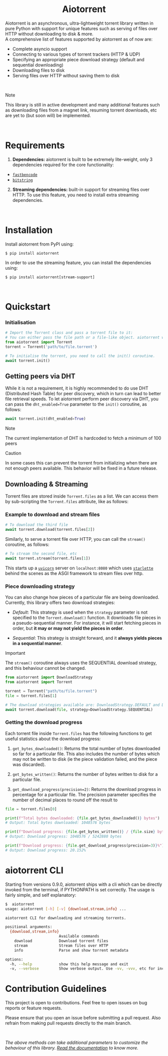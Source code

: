 <h1 align="center"><b>Aiotorrent</b></h1>
Aiotorrent is an asynchronous, ultra-lightweight torrent library written in pure Python with support for unique features such as serving of files over HTTP without downloading to disk & more.    

<br>
A comprehensive list of features supported by aiotorrent as of now are:

  - Complete asyncio support
  - Connecting to various types of torrent trackers (HTTP & UDP)
  - Specifying an appropriate piece download strategy (default and sequential downloading)
  - Downloading files to disk
  - Serving files over HTTP without saving them to disk

<br>

> [!NOTE]
> This library is still in active development and many additional features such as downloading files from a magnet link, resuming torrent downloads, etc are yet to (but soon will) be implemented.

<br />

# Requirements

1. **Dependencies:** aiotorrent is built to be extremely lite-weight, only 3 dependencies required for the core functionality:
 - [`fastbencode`](https://pypi.org/project/fastbencode/)
 - [`bitstring`](https://pypi.org/project/bitstring/)

2. **Streaming dependencies:** built-in support for streaming files over HTTP. To use this feature, you need to install extra streaming dependencies.

<br />

# Installation

Install aiotorrent from PyPI using:

```
$ pip install aiotorrent
```

In order to use the streaming feature, you can install the dependencies using:

```
$ pip install aiotorrent[stream-support]
```

<br />

# Quickstart

### Initialisation

```python
# Import the Torrent class and pass a torrent file to it:
# You can either pass the file path or a file-like object. aiotorrent will handle it internally.
from aiotorrent import Torrent
torrent = Torrent('path/to/file.torrent')

# To initialise the torrent, you need to call the init() coroutine.
await torrent.init()
```


## Getting peers via DHT
While it is not a requirement, it is highly recommended to do use DHT (Distributed Hash Table) for peer discovery, which in turn can lead to better file retrieval speeds. To let aiotorrent perform peer discovery via DHT, you can pass the `dht_enabled=True` parameter to the `init()` coroutine, as follows:

```python
await torrent.init(dht_enabled=True)
```

> [!NOTE]
> The current implementation of DHT is hardcoded to fetch a minimum of 100 peers

> [!CAUTION]
In some cases this can prevent the torrent from initializing when there are not enough peers available. This behavior will be fixed in a future release.

## Downloading & Streaming

Torrent files are stored inside `Torrent.files` as a list. We can access them by sub-scripting the `Torrent.files` attribute, like as follows:

### Example to download and stream files

```python
# To download the third file
await torrent.download(torrent.files[2])
```

Similarly, to serve a torrent file over HTTP, you can call the `stream()` coroutine, as follows:

```python
# To stream the second file, etc
await torrent.stream(torrent.files[1])
```

This starts up a [`uvicorn`](https://github.com/encode/uvicorn) server on `localhost:8080` which uses [`starlette`](https://github.com/encode/starlette) behind the scenes as the ASGI framework to stream files over http.


### Piece downloading strategy
You can also change how pieces of a particular file are being downloaded. Currently, this library offers two download strategies:
  - *Default*: This strategy is used when the `strategy` parameter is not specified to the `Torrent.download()` function. It downloads file pieces in a pseudo-sequential manner. For instance, it will start fetching pieces in order, but **it may or may not yield the pieces in order**.

  - *Sequential*: This strategy is straight forward, and it **always yields pieces in a sequential manner**.
  
  > [!IMPORTANT]
  > The `stream()` coroutine always uses the SEQUENTIAL download strategy, and this behaviour cannot be changed.


```python
from aiotorrent import DownloadStrategy
from aiotorrent import Torrent

torrent = Torrent("path/to/file.torrent")
file = torrent.files[1]

# The download strategies available are: DownloadStrategy.DEFAULT and DownloadStrategy.SEQUENTIAL
await torrent.download(file, strategy=DownloadStrategy.SEQUENTIAL)
```


### Getting the download progress

Each torrent file inside `Torrent.files` has the following functions to get useful statistics about the download progress:

1. `get_bytes_downloaded()`: Returns the total number of bytes downloaded so far for a particular file. This also includes the number of bytes which may not be written to disk (ie the piece validation failed, and the piece was discarded).

2. `get_bytes_written()`: Returns the number of bytes written to disk for a particular file.

3. `get_download_progress(precision=2)`: Returns the download progress in percentage for a particular file. The precision parameter specifies the number of decimal places to round off the result to

```python
file = torrent.files[0]

print(f"Total bytes downloaded: {file.get_bytes_downloaded()} bytes")
# Output: Total bytes downloaded: 1048576 bytes

print(f"Download progress: {file.get_bytes_written()} / {file.size} bytes")
# Output: Download progress: 1048576 / 5242880 bytes

print(f"Download progress: {file.get_download_progress(precision=3)}%")
# Output: Download progress: 20.152%
```

# aiotorrent CLI
Starting from versions 0.9.0, aiotorrent ships with a cli which can be directly invoked from the terminal, if PYTHONPATH is set correctly. The usage is fairly simple, and self explanatory:

```bash
$  aiotorrent
usage: aiotorrent [-h] [-v] {download,stream,info} ...

aiotorrent CLI for downloading and streaming torrents.

positional arguments:
  {download,stream,info}
                        Available commands
    download            Download torrent files
    stream              Stream files over HTTP
    info                Parse and show torrent metadata

options:
  -h, --help            show this help message and exit
  -v, --verbose         Show verbose output. Use -vv, -vvv, etc for increased verbosity
```

# Contribution Guidelines
This project is open to contributions. Feel free to open issues on bug reports or feature requests.

Please ensure that you open an issue before submitting a pull request. Also refrain from making pull requests directly to the main branch.

<br>

_The above methods can take additional parameters to customize the behaviour of this library. [Read the documentation]() to know more._


